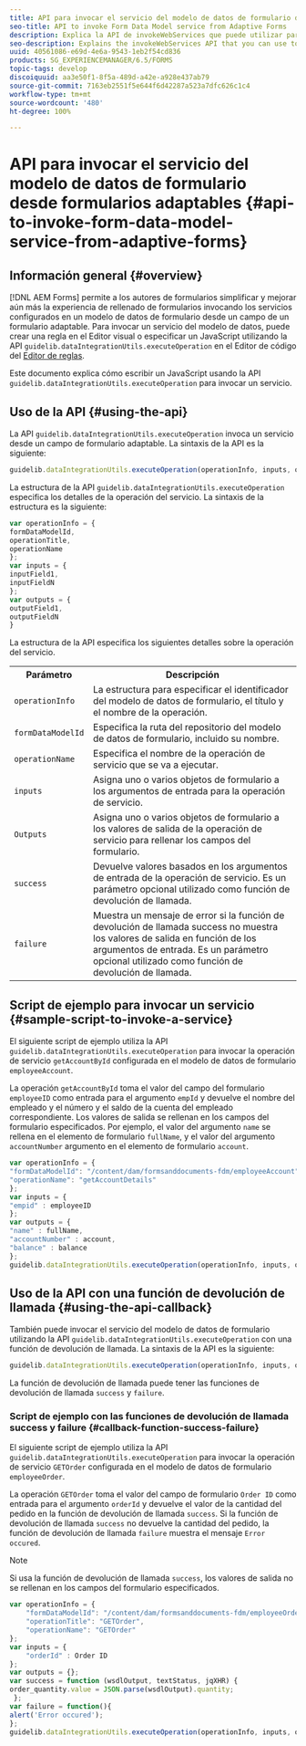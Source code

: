 ```yaml
---
title: API para invocar el servicio del modelo de datos de formulario desde formularios adaptables
seo-title: API to invoke Form Data Model service from Adaptive Forms
description: Explica la API de invokeWebServices que puede utilizar para invocar servicios web escritos en WSDL desde un campo de un formulario adaptable.
seo-description: Explains the invokeWebServices API that you can use to invoke web services written in WSDL from within an Adaptive Form field.
uuid: 40561086-e69d-4e6a-9543-1eb2f54cd836
products: SG_EXPERIENCEMANAGER/6.5/FORMS
topic-tags: develop
discoiquuid: aa3e50f1-8f5a-489d-a42e-a928e437ab79
source-git-commit: 7163eb2551f5e644f6d42287a523a7dfc626c1c4
workflow-type: tm+mt
source-wordcount: '480'
ht-degree: 100%

---
```



# API para invocar el servicio del modelo de datos de formulario desde formularios adaptables {#api-to-invoke-form-data-model-service-from-adaptive-forms}

## Información general {#overview}

[!DNL AEM Forms] permite a los autores de formularios simplificar y mejorar aún más la experiencia de rellenado de formularios invocando los servicios configurados en un modelo de datos de formulario desde un campo de un formulario adaptable. Para invocar un servicio del modelo de datos, puede crear una regla en el Editor visual o especificar un JavaScript utilizando la API `guidelib.dataIntegrationUtils.executeOperation` en el Editor de código del [Editor de reglas](rule-editor.md).

Este documento explica cómo escribir un JavaScript usando la API `guidelib.dataIntegrationUtils.executeOperation` para invocar un servicio.

## Uso de la API {#using-the-api}

La API `guidelib.dataIntegrationUtils.executeOperation` invoca un servicio desde un campo de formulario adaptable. La sintaxis de la API es la siguiente:

```javascript
guidelib.dataIntegrationUtils.executeOperation(operationInfo, inputs, outputs)
```

La estructura de la API `guidelib.dataIntegrationUtils.executeOperation` especifica los detalles de la operación del servicio. La sintaxis de la estructura es la siguiente:

```javascript
var operationInfo = {
formDataModelId,
operationTitle,
operationName
};
var inputs = {
inputField1,
inputFieldN
};
var outputs = {
outputField1,
outputFieldN
}
```

La estructura de la API especifica los siguientes detalles sobre la operación del servicio.

<table>
 <tbody>
  <tr>
   <th>Parámetro</th>
   <th>Descripción</th>
  </tr>
  <tr>
   <td><code>operationInfo</code></td>
   <td>La estructura para especificar el identificador del modelo de datos de formulario, el título y el nombre de la operación.</td>
  </tr>
  <tr>
   <td><code>formDataModelId</code></td>
   <td>Especifica la ruta del repositorio del modelo de datos de formulario, incluido su nombre.</td>
  </tr>
  <tr>
   <td><code>operationName</code></td>
   <td>Especifica el nombre de la operación de servicio que se va a ejecutar.</td>
  </tr>
  <tr>
   <td><code>inputs</code></td>
   <td>Asigna uno o varios objetos de formulario a los argumentos de entrada para la operación de servicio.</td>
  </tr>
  <tr>
   <td><code>Outputs</code></td>
   <td>Asigna uno o varios objetos de formulario a los valores de salida de la operación de servicio para rellenar los campos del formulario.<br /> </td>
  </tr>
  <tr>
   <td><code>success</code></td>
   <td>Devuelve valores basados en los argumentos de entrada de la operación de servicio. Es un parámetro opcional utilizado como función de devolución de llamada.<br /> </td>
  </tr>
  <tr>
   <td><code>failure</code></td>
   <td>Muestra un mensaje de error si la función de devolución de llamada success no muestra los valores de salida en función de los argumentos de entrada. Es un parámetro opcional utilizado como función de devolución de llamada.<br /> </td>
  </tr>
 </tbody>
</table>

## Script de ejemplo para invocar un servicio {#sample-script-to-invoke-a-service}

El siguiente script de ejemplo utiliza la API `guidelib.dataIntegrationUtils.executeOperation` para invocar la operación de servicio `getAccountById` configurada en el modelo de datos de formulario `employeeAccount`.

La operación `getAccountById` toma el valor del campo del formulario `employeeID` como entrada para el argumento `empId` y devuelve el nombre del empleado y el número y el saldo de la cuenta del empleado correspondiente. Los valores de salida se rellenan en los campos del formulario especificados. Por ejemplo, el valor del argumento `name` se rellena en el elemento de formulario `fullName`, y el valor del argumento `accountNumber` argumento en el elemento de formulario `account`.

```javascript
var operationInfo = {
"formDataModelId": "/content/dam/formsanddocuments-fdm/employeeAccount",
"operationName": "getAccountDetails"
};
var inputs = {
"empid" : employeeID
};
var outputs = {
"name" : fullName,
"accountNumber" : account,
"balance" : balance
};
guidelib.dataIntegrationUtils.executeOperation(operationInfo, inputs, outputs);
```

## Uso de la API con una función de devolución de llamada {#using-the-api-callback}

También puede invocar el servicio del modelo de datos de formulario utilizando la API `guidelib.dataIntegrationUtils.executeOperation` con una función de devolución de llamada. La sintaxis de la API es la siguiente:

```javascript
guidelib.dataIntegrationUtils.executeOperation(operationInfo, inputs, outputs, callbackFunction)
```

La función de devolución de llamada puede tener las funciones de devolución de llamada `success` y `failure`.

### Script de ejemplo con las funciones de devolución de llamada success y failure {#callback-function-success-failure}

El siguiente script de ejemplo utiliza la API `guidelib.dataIntegrationUtils.executeOperation` para invocar la operación de servicio `GETOrder` configurada en el modelo de datos de formulario `employeeOrder`.

La operación `GETOrder` toma el valor del campo de formulario `Order ID` como entrada para el argumento `orderId` y devuelve el valor de la cantidad del pedido en la función de devolución de llamada `success`. Si la función de devolución de llamada `success` no devuelve la cantidad del pedido, la función de devolución de llamada `failure` muestra el mensaje `Error occured`.

>[!NOTE]
>
> Si usa la función de devolución de llamada `success`, los valores de salida no se rellenan en los campos del formulario especificados.

```javascript
var operationInfo = {
    "formDataModelId": "/content/dam/formsanddocuments-fdm/employeeOrder",
    "operationTitle": "GETOrder",
    "operationName": "GETOrder"
};
var inputs = {
    "orderId" : Order ID
};
var outputs = {};
var success = function (wsdlOutput, textStatus, jqXHR) {
order_quantity.value = JSON.parse(wsdlOutput).quantity;
 };
var failure = function(){
alert('Error occured');
};
guidelib.dataIntegrationUtils.executeOperation(operationInfo, inputs, outputs, success, failure);
```

